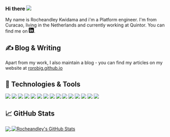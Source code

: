 ### Hi there  <img src="https://media1.giphy.com/media/42tS2cfBtj8Y/giphy.gif?cid=ecf05e47k03moj6pakbohmsp9i7te3davbm3wr8kf2q7kt2g&rid=giphy.gif&ct=s" width="30px">


<!-- https://raw.githubusercontent.com/rorobig/rorobig/master/wave.gif -->

My name is Rocheandley Kwidama and i'm a Platform engineer. I'm from Curacao, living in the Netherlands and currently working at Quintor.
You can find me on [![LinkedIn][3.2]][3].

<!--
**rorobig/rorobig** is a ✨ _special_ ✨ repository because its `README.md` (this file) appears on your GitHub profile.

Here are some ideas to get you started:

- 🔭 I’m currently working on ...
- 🌱 I’m currently learning ...
- 👯 I’m looking to collaborate on ...
- 🤔 I’m looking for help with ...
- 💬 Ask me about ...
- 📫 How to reach me: ...
- 😄 Pronouns: ...
- ⚡ Fun fact: ...
-->


## &#x270d; Blog & Writing

Apart from my work, I also maintain a blog - you can find my articles on my website at [rorobig.github.io](https://rorobig.github.io) 

## 🔧 Technologies & Tools

![](https://img.shields.io/static/v1?label=OS&message=MacOS&color=00c6ff&style=for-the-badge&logo=apple)
![](https://img.shields.io/static/v1?label=OS&message=MacOS&color=00c6ff&style=for-the-badge&logo=linux)
![](https://img.shields.io/static/v1?label=OS&message=MacOS&color=00c6ff&style=for-the-badge&logo=windows)
![](https://img.shields.io/static/v1?label=Shell&message=zsh&color=00c6ff&style=for-the-badge&logo=shell)
![](https://img.shields.io/static/v1?label=Editor&message=VS%20Code&color=00c6ff&style=for-the-badge&logo=visual-studio-code)
![](https://img.shields.io/static/v1?label=Code&message=Go&color=00c6ff&style=for-the-badge&logo=bash)
![](https://img.shields.io/static/v1?label=Code&message=Python&color=00c6ff&style=for-the-badge&logo=python)
![](https://img.shields.io/static/v1?label=Code&message=PowerShell&color=00c6ff&style=for-the-badge&logo=powershell)
![](https://img.shields.io/static/v1?label=Tools&message=Docker&color=00c6ff&style=for-the-badge&logo=docker)
![](https://img.shields.io/static/v1?label=Tools&message=Ansible&color=00c6ff&style=for-the-badge&logo=ansible)
![](https://img.shields.io/static/v1?label=Tools&message=GitHub%20Actions&color=00c6ff&style=for-the-badge&logo=github)
![](https://img.shields.io/static/v1?label=Tools&message=Kubernetes&color=00c6ff&style=for-the-badge&logo=kubernetes)
![](https://img.shields.io/static/v1?label=Tools&message=OpenShift&color=00c6ff&style=for-the-badge&logo=red-hat-open-shift)
![](https://img.shields.io/static/v1?label=Cloud&message=AWS&color=00c6ff&style=for-the-badge&logo=amazon-aws)
![](https://img.shields.io/static/v1?label=Cloud&message=Heroku&color=00c6ff&style=for-the-badge&logo=heroku)

## &#x1f4c8; GitHub Stats


<a href="https://github.com/rorobig/rorobig">
  <img align="center" src="https://github-readme-stats.vercel.app/api/top-langs/?username=rorobig&hide=java,html,css,tex&title_color=ffffff&text_color=c9cacc&icon_color=2bbc8a&bg_color=1d1f21&langs_count=3" />
</a>
<a href="https://github.com/rorobig/rorobig">
  <img align="center" src="https://github-readme-stats.vercel.app/api?username=rorobig&show_icons=true&line_height=27&count_private=true&title_color=ffffff&text_color=c9cacc&icon_color=2bbc8a&bg_color=1d1f21" alt="Rocheandley's GitHub Stats" />
</a>


<!-- 
<a href="https://github.com/MartinHeinz/python-project-blueprint">
  <img align="center" src="https://github-readme-stats.vercel.app/api/pin/?username=MartinHeinz&repo=python-project-blueprint&title_color=ffffff&text_color=c9cacc&icon_color=2bbc8a&bg_color=1d1f21" />
</a>


<a href="https://github.com/MartinHeinz/go-project-blueprint">
  <img align="center" src="https://github-readme-stats.vercel.app/api/pin/?username=MartinHeinz&repo=go-project-blueprint&title_color=ffffff&text_color=c9cacc&icon_color=2bbc8a&bg_color=1d1f21" />
</a>   -->




<!-- links to your social media accounts -->
[3.2]: https://raw.githubusercontent.com/rorobig/rorobig/master/linkedin-3-16.png (LinkedIn icon without padding)

[1]: https://twitter.com/rorobig
[2]: https://github.com/rorobig
[3]: https://www.linkedin.com/in/rocheandley-kwidama/


